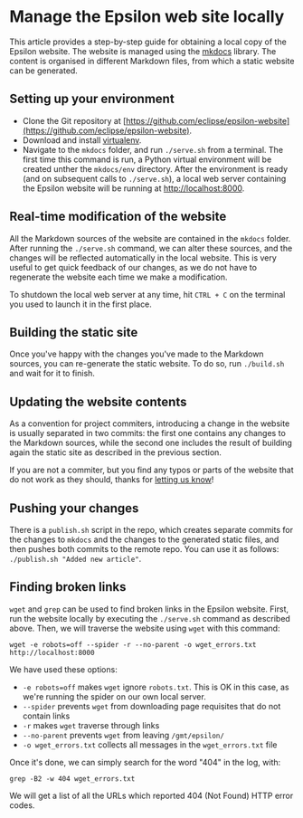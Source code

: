 # Manage the Epsilon web site locally

This article provides a step-by-step guide for obtaining a local copy of the Epsilon website. The website is managed using the [mkdocs](https://www.mkdocs.org/) library. The content is organised in different Markdown files, from which a static website can be generated.

## Setting up your environment

- Clone the Git repository at [https://github.com/eclipse/epsilon-website](https://github.com/eclipse/epsilon-website).
- Download and install [virtualenv](https://virtualenv.pypa.io/en/stable/installation.html).
- Navigate to the `mkdocs` folder, and run `./serve.sh` from a terminal. The first time this command is run, a Python virtual environment will be created unther the `mkdocs/env` directory. After the environment is ready (and on subsequent calls to `./serve.sh`), a local web server containing the Epsilon website will be running at [http://localhost:8000](http://localhost:8000).

## Real-time modification of the website

All the Markdown sources of the website are contained in the `mkdocs` folder. After running the `./serve.sh` command, we can alter these sources, and the changes will be reflected automatically in the local website. This is very useful to get quick feedback of our changes, as we do not have to regenerate the website each time we make a modification.

To shutdown the local web server at any time, hit `CTRL + C` on the terminal you used to launch it in the first place.

## Building the static site

Once you've happy with the changes you've made to the Markdown sources, you can re-generate the static website. To do so, run `./build.sh` and wait for it to finish.

## Updating the website contents

As a convention for project commiters, introducing a change in the website is usually separated in two commits: the first one contains any changes to the Markdown sources, while the second one includes the result of building again the static site as described in the previous section.

If you are not a commiter, but you find any typos or parts of the website that do not work as they should, thanks for [letting us know](https://github.com/eclipse/epsilon/issues)!

## Pushing your changes

There is a `publish.sh` script in the repo, which creates separate commits for the changes to `mkdocs` and the changes to the generated static files, and then pushes both commits to the remote repo. You can use it as follows: `./publish.sh "Added new article"`.

## Finding broken links

`wget` and `grep` can be used to find broken links in the Epsilon website. First, run the website locally by executing the `./serve.sh` command as described above. Then, we will traverse the website using `wget` with this command:

```
wget -e robots=off --spider -r --no-parent -o wget_errors.txt http://localhost:8000
```

We have used these options:

- `-e robots=off` makes `wget` ignore `robots.txt`. This is OK in this case, as we're running the spider on our own local server.
- `--spider` prevents `wget` from downloading page requisites that do not contain links
- `-r` makes `wget` traverse through links
- `--no-parent` prevents `wget` from leaving `/gmt/epsilon/`
- `-o wget_errors.txt` collects all messages in the `wget_errors.txt` file

Once it's done, we can simply search for the word "404" in the log, with:

```
grep -B2 -w 404 wget_errors.txt
```

We will get a list of all the URLs which reported 404 (Not Found) HTTP error codes.
